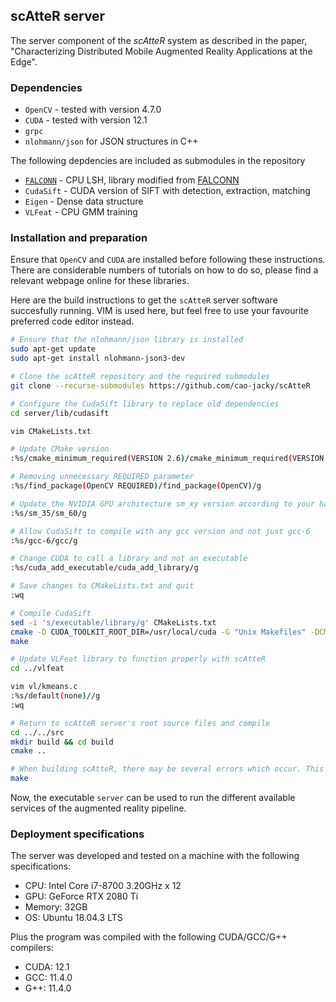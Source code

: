## scAtteR server

The server component of the *scAtteR* system as described in the paper, "Characterizing Distributed Mobile Augmented Reality Applications at the Edge".

### Dependencies

  - `OpenCV` - tested with version 4.7.0
  - `CUDA` - tested with version 12.1
  - `grpc`
  - `nlohmann/json` for JSON structures in C++


The following depdencies are included as submodules in the repository
  - [`FALCONN`](https://github.com/cao-jacky/FALCONN.git) - CPU LSH, library modified from [FALCONN](https://github.com/FALCONN-LIB/FALCONN)
  - `CudaSift` - CUDA version of SIFT with detection, extraction, matching
  - `Eigen` - Dense data structure
  - `VLFeat` - CPU GMM training

### Installation and preparation

Ensure that `OpenCV` and `CUDA` are installed before following these instructions. There are considerable numbers of tutorials on how to do so, please find a relevant webpage online for these libraries. 

Here are the build instructions to get the `scAtteR` server software succesfully running. VIM is used here, but feel free to use your favourite preferred code editor instead. 

```sh
# Ensure that the nlohmann/json library is installed
sudo apt-get update
sudo apt-get install nlohmann-json3-dev

# Clone the scAtteR repository and the required submodules
git clone --recurse-submodules https://github.com/cao-jacky/scAtteR

# Configure the CudaSift library to replace old dependencies
cd server/lib/cudasift 

vim CMakeLists.txt 

# Update CMake version
:%s/cmake_minimum_required(VERSION 2.6)/cmake_minimum_required(VERSION 3.22)/g 

# Removing unnecessary REQUIRED parameter
:%s/find_package(OpenCV REQUIRED)/find_package(OpenCV)/g 

# Update the NVIDIA GPU architecture sm_xy version according to your hardware https://arnon.dk/matching-sm-architectures-arch-and-gencode-for-various-nvidia-cards/
:%s/sm_35/sm_60/g 

# Allow CudaSift to compile with any gcc version and not just gcc-6
:%s/gcc-6/gcc/g 

# Change CUDA to call a library and not an executable
:%s/cuda_add_executable/cuda_add_library/g 

# Save changes to CMakeLists.txt and quit
:wq

# Compile CudaSift
sed -i 's/executable/library/g' CMakeLists.txt
cmake -D CUDA_TOOLKIT_ROOT_DIR=/usr/local/cuda -G "Unix Makefiles" -DCMAKE_BUILD_TYPE=Release .
make

# Update VLFeat library to function properly with scAtteR 
cd ../vlfeat

vim vl/kmeans.c
:%s/default(none)//g
:wq

# Return to scAtteR server's root source files and compile
cd ../../src
mkdir build && cd build
cmake ..

# When building scAtteR, there may be several errors which occur. This is due to incompatabilities between libraries or NVIDIA GPU hardware. 
make 

```
Now, the executable `server` can be used to run the different available services of the augmented reality pipeline.  


### Deployment specifications

The server was developed and tested on a machine with the following specifications:

- CPU: Intel Core i7-8700 3.20GHz x 12
- GPU: GeForce RTX 2080 Ti
- Memory: 32GB
- OS: Ubuntu 18.04.3 LTS

Plus the program was compiled with the following CUDA/GCC/G++ compilers:

- CUDA: 12.1
- GCC: 11.4.0
- G++: 11.4.0




